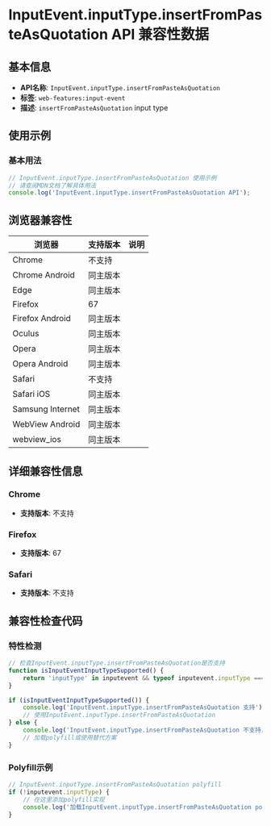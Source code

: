 # InputEvent.inputType.insertFromPasteAsQuotation API 兼容性数据

## 基本信息

- **API名称**: `InputEvent.inputType.insertFromPasteAsQuotation`
- **标签**: `web-features:input-event`
- **描述**: `insertFromPasteAsQuotation` input type

## 使用示例

### 基本用法

```javascript
// InputEvent.inputType.insertFromPasteAsQuotation 使用示例
// 请查阅MDN文档了解具体用法
console.log('InputEvent.inputType.insertFromPasteAsQuotation API');
```

## 浏览器兼容性

| 浏览器 | 支持版本 | 说明 |
|--------|----------|------|
| Chrome | 不支持 |  |
| Chrome Android | 同主版本 |  |
| Edge | 同主版本 |  |
| Firefox | 67 |  |
| Firefox Android | 同主版本 |  |
| Oculus | 同主版本 |  |
| Opera | 同主版本 |  |
| Opera Android | 同主版本 |  |
| Safari | 不支持 |  |
| Safari iOS | 同主版本 |  |
| Samsung Internet | 同主版本 |  |
| WebView Android | 同主版本 |  |
| webview_ios | 同主版本 |  |

## 详细兼容性信息

### Chrome

- **支持版本**: 不支持

### Firefox

- **支持版本**: 67

### Safari

- **支持版本**: 不支持

## 兼容性检查代码

### 特性检测

```javascript
// 检查InputEvent.inputType.insertFromPasteAsQuotation是否支持
function isInputEventInputTypeSupported() {
    return 'inputType' in inputevent && typeof inputevent.inputType === 'function';
}

if (isInputEventInputTypeSupported()) {
    console.log('InputEvent.inputType.insertFromPasteAsQuotation 支持');
    // 使用InputEvent.inputType.insertFromPasteAsQuotation
} else {
    console.log('InputEvent.inputType.insertFromPasteAsQuotation 不支持，需要polyfill');
    // 加载polyfill或使用替代方案
}
```

### Polyfill示例

```javascript
// InputEvent.inputType.insertFromPasteAsQuotation polyfill
if (!inputevent.inputType) {
    // 在这里添加polyfill实现
    console.log('加载InputEvent.inputType.insertFromPasteAsQuotation polyfill');
}
```

